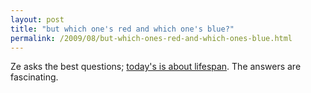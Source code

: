 ```yaml
---
layout: post
title: "but which one's red and which one's blue?"
permalink: /2009/08/but-which-ones-red-and-which-ones-blue.html
---
```


<p>Ze asks the best questions; <a href="http://www.zefrank.com/zesblog/archives/2009/08/question_lifesp.html">today&#39;s is about lifespan</a>.  The answers are fascinating.</p>



